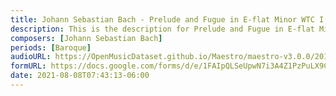 ```yaml
---
title: Johann Sebastian Bach - Prelude and Fugue in E-flat Minor WTC I BWV 853 (3)
description: This is the description for Prelude and Fugue in E-flat Minor WTC I BWV 853 by Johann Sebastian Bach
composers: [Johann Sebastian Bach]
periods: [Baroque]
audioURL: https://OpenMusicDataset.github.io/Maestro/maestro-v3.0.0/2017/MIDI-Unprocessed_045_PIANO045_MID--AUDIO-split_07-06-17_Piano-e_2-01_wav--1.midi
formURL: https://docs.google.com/forms/d/e/1FAIpQLSeUpwN7i3A4Z1PzPuLX9CdWoorf5Qwvt8oQYuUzbRY9GgaIFg/viewform
date: 2021-08-08T07:43:13-06:00
---
```

